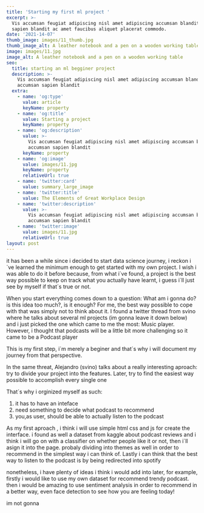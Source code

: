 ```yaml
---
title: 'Starting my first ml project '
excerpt: >-
  Vis accumsan feugiat adipiscing nisl amet adipiscing accumsan blandit accumsan
  sapien blandit ac amet faucibus aliquet placerat commodo.
date: '2021-14-07'
thumb_image: images/11_thumb.jpg
thumb_image_alt: A leather notebook and a pen on a wooden working table
image: images/11.jpg
image_alt: A leather notebook and a pen on a wooden working table
seo:
  title: starting an ml begginer project 
  description: >-
    Vis accumsan feugiat adipiscing nisl amet adipiscing accumsan blandit
    accumsan sapien blandit
  extra:
    - name: 'og:type'
      value: article
      keyName: property
    - name: 'og:title'
      value: Starting a project
      keyName: property
    - name: 'og:description'
      value: >-
        Vis accumsan feugiat adipiscing nisl amet adipiscing accumsan blandit
        accumsan sapien blandit
      keyName: property
    - name: 'og:image'
      value: images/11.jpg
      keyName: property
      relativeUrl: true
    - name: 'twitter:card'
      value: summary_large_image
    - name: 'twitter:title'
      value: The Elements of Great Workplace Design
    - name: 'twitter:description'
      value: >-
        Vis accumsan feugiat adipiscing nisl amet adipiscing accumsan blandit
        accumsan sapien blandit
    - name: 'twitter:image'
      value: images/11.jpg
      relativeUrl: true
layout: post
---
```


it has been a while since i decided to start data science journey, i reckon i´ve learned the minimum enough to get started with my own project. I wish i was able to do it before because, from what i´ve found, a project is the best way possible to keep on track what you actually have learnt, i guess i´ll just see by myself if that´s true or not.

When you start everything comes down to a question: What am i gonna do? is this idea too much?, is it enough? For me, the best way possible to cope with that was simply not to think about it. I found a twitter thread from svino where he talks about several ml projects (im gonna leave it down below) and i just picked the one which came to me the most: Music player. However, i thought that podcasts will be a little bit more challenging so it came to be a Podcast player 

This is my first step, i´m merely a beginer and that´s why i will document my journey from that perspective.

In the same threat, Alejandro (svino) talks about a really interesting aproach: try to divide your project into the features. Later, try to find the easiest way possible to accomplish every single one 

That´s why i orginized myself as such:
1. it has to have an inteface
2. need something to decide what podcast to recommend
3. you,as user, should be able to actually listen to the podcast 


As my first aproach , i think i will use simple html css and js for create the interface.
i found as well a dataset from kaggle about podcast reviews and i think i will go on with a classifier on whether people like it or not, then i´ll asign it into  the page. probaly dividing into themes as well in order to recommend in the simplest way i can think of. Lastly i can think that the best way to listen to the podcast is by being redirected into spotify 

nonetheless, i have plenty of ideas i think i would add into later, for example, firstly i would like to use my own dataset for recommend trendy podcast. then i would be amazing to use sentiment analysis in order to recommend in a better way, even face detection to see how you are feeling today!

im not gonna 
